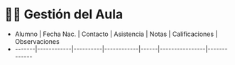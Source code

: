 # 👩‍🏫 Gestión del Aula

- Alumno | Fecha Nac. | Contacto | Asistencia | Notas | Calificaciones | Observaciones
- -------|------------|----------|------------|------|----------------|-------------
